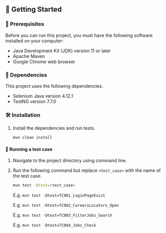 
## 🚀 Getting Started

### 🚧 Prerequisites
Before you can run this project, you must have the following software installed on your computer:

- Java Development Kit (JDK) version 11 or later
- Apache Maven
- Google Chrome web browser

### 🔗 Dependencies

This project uses the following dependencies:

- Selenium Java version 4.12.1
- TestNG version 7.7.0

### 🛠️ Installation
1. Install the dependencies and run tests.   
   ```sh
   mvn clean install
   ```

#### 🚦 Running a test case
1. Navigate to the project directory using command line.
2. Run the following command but replace `<test_case>` with the name of the test case.   
   ```sh
   mvn test -Dtest=<test_case>
   ```  
   E.g. `mvn test -Dtest=TC001_LoginPageExist`
   
   E.g. `mvn test -Dtest=TC002_CareersLocators_Open`
   
   E.g. `mvn test -Dtest=TC003_FilterJobs_Search`
   
   E.g. `mvn test -Dtest=TC004_Jobs_Check`
